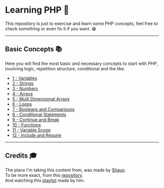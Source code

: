 # Learning PHP :elephant:

This repository is just to exercise and learn some PHP concepts, feel free to check something or even fix it if you want. :grin:
<hr>

## Basic Concepts :books:

Here you will find the most basic and necessary concepts to start with PHP, involving logic, repetition structure, conditional and the like.

* [1 - Variables](https://github.com/Matelaa/learning-php/tree/master/Basic%20Concepts/01-Variables)
* [2 - Strings](https://github.com/Matelaa/learning-php/tree/master/Basic%20Concepts/02-Strings)
* [3 - Numbers](https://github.com/Matelaa/learning-php/tree/master/Basic%20Concepts/03-Numbers)
* [4 - Arrays](https://github.com/Matelaa/learning-php/tree/master/Basic%20Concepts/04-Arrays)
* [5 - Multi Dimensional Arrays](https://github.com/Matelaa/learning-php/tree/master/Basic%20Concepts/05-Multi%20Dimensional%20Arrays)
* [6 - Loops](https://github.com/Matelaa/learning-php/tree/master/Basic%20Concepts/06-Loops)
* [7 - Booleans and Comparisons](https://github.com/Matelaa/learning-php/tree/master/Basic%20Concepts/07-Booleans%20and%20Comparisons)
* [8 - Conditional Statements](https://github.com/Matelaa/learning-php/tree/master/Basic%20Concepts/08-Conditional%20Statements)
* [9 - Continue and Break](https://github.com/Matelaa/learning-php/tree/master/Basic%20Concepts/09-Continue%20and%20Break)
* [10 - Functions](https://github.com/Matelaa/learning-php/tree/master/Basic%20Concepts/10-Functions)
* [11 - Variable Scope](https://github.com/Matelaa/learning-php/tree/master/Basic%20Concepts/11-Variable%20Scope)
* [12 - Include and Require](https://github.com/Matelaa/learning-php/tree/master/Basic%20Concepts/12-Include%20and%20Require)
<hr>

## Credits :mortar_board:

The place I'm taking this content from, was made by [Shaun](https://github.com/iamshaunjp).<br>To be more exact, from this [repository](https://github.com/iamshaunjp/php-mysql-tutorial/tree/master).<br>And watching this [playlist](https://www.youtube.com/watch?v=pWG7ajC_OVo&list=PL4cUxeGkcC9gksOX3Kd9KPo-O68ncT05o) made by him.

